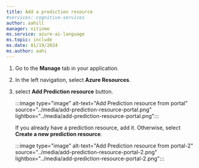 ```yaml
---
title: Add a prediction resource
#services: cognitive-services
author: aahill
manager: nitinme
ms.service: azure-ai-language
ms.topic: include 
ms.date: 01/19/2024
ms.author: aahi
---
```


1. Go to the **Manage** tab in your application.
2. In the left navigation, select **Azure Resources**.
3. select **Add Prediction resource** button.

    :::image type="image" alt-text="Add Prediction resource from portal" source="../media/add-prediction-resource-portal.png" lightbox="../media/add-prediction-resource-portal.png":::
  
    If you already have a prediction resource, add it. Otherwise, select **Create a new prediction resource**.
  
    :::image type="image" alt-text="Add Prediction resource from portal-2" source="../media/add-prediction-resource-portal-2.png" lightbox="../media/add-prediction-resource-portal-2.png":::
  
  
